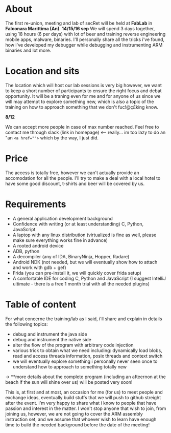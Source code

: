 <!-- TITLE: secRet (Sep 2018) -->

# About
The first re-union, meeting and lab of secRet will be held at **FabLab** in **Falconara Marittima (An)**. **14/15/16 sep**
We will spend 3 days together, using 18 hours (6 per days) with lot of beer and training reverse engineering mobile apps, malware, binaries.
I'll personally share all the tricks i've found, how i've developed my debugger while debugging and instrumenting ARM binaries and lot more.

# Location and sits
The location which will host our lab sessions is very big however, we want to keep a short number of participants to ensure the right focus and debat opportunity. 
It will be a traning even for me and for anyone of us since we will may attempt to explore something new, which is also a topic of the training on how to approach something that we don't fuc!@ç£king know.

**8/12** 

We can accept more people in case of max number reached. Feel free to contact me through slack (link in homepage) <-- really... im too lazy to do an "an ``<a href="">`` which by the way, I just did.

# Price
The access is totally free, however we can't actually provide an accomodation for all the people. I'll try to make a deal with a local hotel to have some good discount, t-shirts and beer will be covered by us. 

# Requirements
* A general application development background
* Confidence with writing (or at least understanding) C, Python, JavaScript
* A laptop with any linux distribution (virtualized is fine as well, please make sure everything works fine in advance)
* A rooted android device
* ADB, python
* A decompiler (any of IDA, BinaryNinja, Hopper, Radare)
* Android NDK (not needed, but we will eventually show how to attach and work with gdb + gef)
* Frida (you can pre-install it, we will quickly cover frida setup)
* A comfortable IDE for coding C, Python and JavaScript (I suggest IntelliJ ultimate - there is a free 1 month trial with all the needed plugins)
# Table of content
For what concerne the training/lab as I said, i'll share and explain in details the following topics:

* debug and instrument the java side
* debug and instrument the native side
* alter the flow of the program with arbitrary code injection
* various trick to obtain what we need including: dynamically load blobs, read and access threads information, posix threads and context switch
* we will eventually explore something i personally never seen once to understand how to approach to something totally new

-> **more details about the complete program (including an afteernon at the beach if the sun will shine over us) will be posted very soon!

This is, at first and at most, an occasion for me (for us) to meet people and exchange ideas, eventually build stuffs that we will push to github streight after the event. I'm very happy to share what i know to people that have passion and interest in the matter.
I won't stop anyone that wish to join, from joining us, however, we are not going to cover the ARM assembly instruction set, and we assume that whoever wish to learn have enough time to build the needed background before the date of the meeting!
